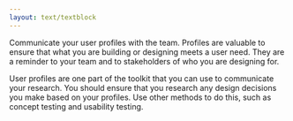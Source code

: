 ```yaml
---
layout: text/textblock
---
```

Communicate your user profiles with the team. Profiles are valuable to ensure that what you are building or designing meets a user need. They are a reminder to your team and to stakeholders of who you are designing for.

User profiles are one part of the toolkit that you can use to communicate your research. You should ensure that you research any design decisions you make based on your profiles. Use other methods to do this, such as concept testing and usability testing.
